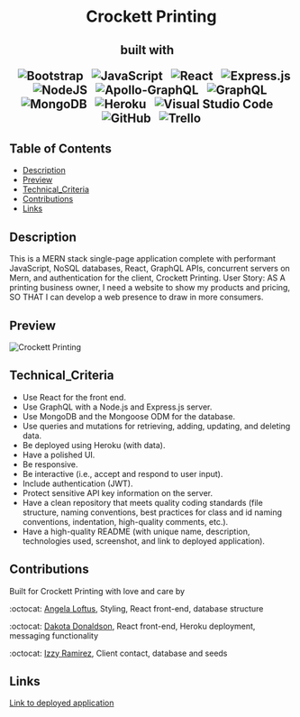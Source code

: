 <h1 align ="center"> Crockett Printing </h1>

<h2 align="center">built with  
  &nbsp;&nbsp;

  &nbsp;&nbsp;![Bootstrap](https://img.shields.io/badge/bootstrap-%23563D7C.svg?style=for-the-badge&logo=bootstrap&logoColor=white) 
  &nbsp;&nbsp;![JavaScript](https://img.shields.io/badge/javascript-%23323330.svg?style=for-the-badge&logo=javascript&logoColor=%23F7DF1E) 
  &nbsp;&nbsp;![React](https://img.shields.io/badge/react-%2320232a.svg?style=for-the-badge&logo=react&logoColor=%2361DAFB)
  &nbsp;&nbsp;![Express.js](https://img.shields.io/badge/express.js-%23404d59.svg?style=for-the-badge&logo=express&logoColor=%2361DAFB)
  &nbsp;&nbsp;![NodeJS](https://img.shields.io/badge/node.js-6DA55F?style=for-the-badge&logo=node.js&logoColor=white)
  &nbsp;&nbsp;![Apollo-GraphQL](https://img.shields.io/badge/-ApolloGraphQL-311C87?style=for-the-badge&logo=apollo-graphql)
  &nbsp;&nbsp;![GraphQL](https://img.shields.io/badge/-GraphQL-E10098?style=for-the-badge&logo=graphql&logoColor=white)
  &nbsp;&nbsp;![MongoDB](https://img.shields.io/badge/MongoDB-%234ea94b.svg?style=for-the-badge&logo=mongodb&logoColor=white)
  &nbsp;&nbsp;![Heroku](https://img.shields.io/badge/heroku-%23430098.svg?style=for-the-badge&logo=heroku&logoColor=white)
  &nbsp;&nbsp;![Visual Studio Code](https://img.shields.io/badge/Visual%20Studio%20Code-0078d7.svg?style=for-the-badge&logo=visual-studio-code&logoColor=white)
  &nbsp;&nbsp;![GitHub](https://img.shields.io/badge/github-%23121011.svg?style=for-the-badge&logo=github&logoColor=white) 
  &nbsp;&nbsp;![Trello](https://img.shields.io/badge/Trello-%23026AA7.svg?style=for-the-badge&logo=Trello&logoColor=white)
  
  
  
  
</h2>

  ## Table of Contents

  * [Description](#description)
  * [Preview](#preview)
  * [Technical_Criteria](#technical_criteria)
  * [Contributions](#contributions)
  * [Links](#links) 

  ## Description
  
This is a MERN stack single-page application complete with performant JavaScript, NoSQL databases, React, GraphQL APIs, concurrent servers on Mern, and authentication for the client, Crockett Printing. User Story: 
AS A printing business owner,
I need a website to show my products and pricing, 
SO THAT I can develop a web presence to draw in more consumers.


  ## Preview
  
![Crockett Printing](https://user-images.githubusercontent.com/86173119/150372753-f97f22f0-5017-4c45-b80d-746608191d4f.gif)


## Technical_Criteria 

- Use React for the front end.
- Use GraphQL with a Node.js and Express.js server.
- Use MongoDB and the Mongoose ODM for the database.
- Use queries and mutations for retrieving, adding, updating, and deleting data.
- Be deployed using Heroku (with data).
- Have a polished UI.
- Be responsive.
- Be interactive (i.e., accept and respond to user input).
- Include authentication (JWT).
- Protect sensitive API key information on the server.
- Have a clean repository that meets quality coding standards (file structure, naming conventions, best practices for class and id naming conventions, indentation, high-quality comments, etc.).
- Have a high-quality README (with unique name, description, technologies used, screenshot, and link to deployed application).

  
## Contributions

  Built for Crockett Printing with love and care by

  :octocat: [Angela Loftus](https://www.github.com/AngelaLoftus), Styling, React front-end, database structure 
 
  :octocat: [Dakota Donaldson](https://github.com/Dakota3214), React front-end, Heroku deployment, messaging functionality

  :octocat: [Izzy Ramirez](https://github.com/izztnkr), Client contact, database and seeds
  
  
 ## Links
  [Link to deployed application](https://crockett-printing.herokuapp.com/)
